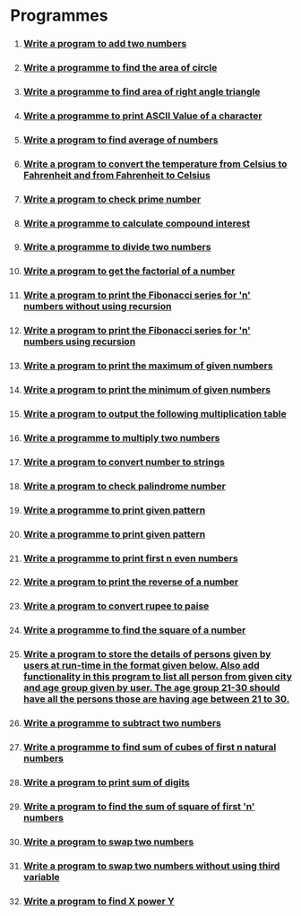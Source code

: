 # Programmes

1. ### [Write a program to add two numbers](./add-two-numbers/)
2. ### [Write a programme to find the area of circle](./area-of-circle/)
3. ### [Write a programme to find area of right angle triangle](area-of-right-angle-triangle)
4. ### [Write a programme to print ASCII Value of a character](./ascii-value/)
5. ### [Write a program to find average of numbers](./average-of-numbers/)
6. ### [Write a program to convert the temperature from Celsius to Fahrenheit and from Fahrenheit to Celsius](./celsius-to-fahrenheit/)
7. ### [Write a program to check prime number](./check-prime-number/)
8. ### [Write a programme to calculate compound interest](./compound-interest-calculator/)
9. ### [Write a programme to divide two numbers](./divide-two-numbers/)
10. ### [Write a program to get the factorial of a number](./factorial/)
11. ### [Write a program to print the Fibonacci series for 'n' numbers without using recursion](./fibonaci-series-without-using-recursion/)
12. ### [Write a program to print the Fibonacci series for 'n' numbers using recursion](./fibonnaci-series-using-recursion/)
13. ### [Write a program to print the maximum of given numbers](./maximum-of-numbers/)
14. ### [Write a program to print the minimum of given numbers](./minimum-of-numbers/)
15. ### [Write a program to output the following multiplication table](./multiplication-table/)
16. ### [Write a programme to multiply two numbers](./multiply-two-numbers/)
17. ### [Write a program to convert number to strings](./number-to-string/)
18. ### [Write a program to check palindrome number](./palindrome-number/)
19. ### [Write a programme to print given pattern](./pattern-1/)
20. ### [Write a programme to print given pattern](./pattern-2/)
21. ### [Write a programme to print first n even numbers](print-even-numbers/index.md)
22. ### [Write a program to print the reverse of a number](./reverse-of-a-number/)
23. ### [Write a program to convert rupee to paise](./rupee-to-paise/)
24. ### [Write a programme to find the square of a number](./square-of-number/)
25. ### [Write a program to store the details of persons given by users at run-time in the format given below. Also add functionality in this program to list all person from given city and age group given by user. The age group 21-30 should have all the persons those are having age between 21 to 30.](./store-the-details-of-persons/)
26. ### [Write a programme to subtract two numbers](./subtract-two-numbers/)
27. ### [Write a programme to find sum of cubes of first n natural numbers](./sum-of-cubes/)
28. ### [Write a program to print sum of digits](./sum-of-digits/)
29. ### [Write a program to find the sum of square of first 'n' numbers](./sum-of-square/)
30. ### [Write a program to swap two numbers](./swap-two-numbers/)
31. ### [Write a program to swap two numbers without using third variable](./swap-two-numbers-without-using-third-varible/)
32. ### [Write a program to find X power Y](x-power-y/index.md)
